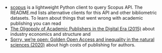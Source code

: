 
- [scopus](https://gitlab.com/epogrebnyak/scopus) is a lightweight Python client to query Scopus API. 
  The README.md lists alternative clients for this API and other bibliometric datasets. To learn 
  about things that went wrong with academic publishing you can read 
- [The Oligopoly of Academic Publishers in the Digital Era (2015)](https://journals.plos.org/plosone/article?id=10.1371/journal.pone.0127502) about industry economics and structure and 
- [Sorry, we’re open: Golden Open Access and inequality in the natural sciences (2020)](https://www.biorxiv.org/content/10.1101/2020.03.12.988493v1) about high costs of publishing for authors.
